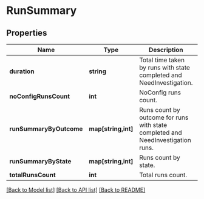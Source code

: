 # RunSummary

## Properties
Name | Type | Description | Notes
------------ | ------------- | ------------- | -------------
**duration** | **string** | Total time taken by runs with state completed and NeedInvestigation. | [optional] 
**noConfigRunsCount** | **int** | NoConfig runs count. | [optional] 
**runSummaryByOutcome** | **map[string,int]** | Runs count by outcome for runs with state completed and NeedInvestigation runs. | [optional] 
**runSummaryByState** | **map[string,int]** | Runs count by state. | [optional] 
**totalRunsCount** | **int** | Total runs count. | [optional] 

[[Back to Model list]](../README.md#documentation-for-models) [[Back to API list]](../README.md#documentation-for-api-endpoints) [[Back to README]](../README.md)


